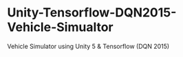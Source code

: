 # Unity-Tensorflow-DQN2015-Vehicle-Simualtor
Vehicle Simulator using Unity 5 &amp; Tensorflow (DQN 2015)
